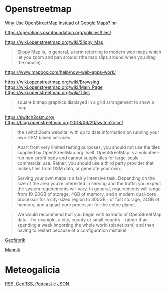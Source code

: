 # Openstreetmap

[Why Use OpenStreetMap Instead of Google Maps?](https://www.openstreetmap.org/user/jbelien/diary/44356) [hn](https://news.ycombinator.com/item?id=17531713)

https://operations.osmfoundation.org/policies/tiles/

https://wiki.openstreetmap.org/wiki/Slippy_Map

> Slippy Map is, in general, a term referring to modern web maps which let you zoom and pan around (the map slips around when you drag the mouse).

https://www.mapbox.com/help/how-web-apps-work/

https://wiki.openstreetmap.org/wiki/Browsing
https://wiki.openstreetmap.org/wiki/Main_Page
https://wiki.openstreetmap.org/wiki/Tiles

> square bitmap graphics displayed in a grid arrangement to show a map

https://switch2osm.org/
https://blog.openstreetmap.org/2018/06/20/switch2osm/

> the switch2osm website, with up to date information on running your own OSM based services

> Apart from very limited testing purposes, you should not use the tiles supplied
by OpenStreetMap.org itself. OpenStreetMap is a volunteer-run non-profit body
and cannot supply tiles for large-scale commercial use. Rather, you should use
a third party provider that makes tiles from OSM data, or generate your own. 

> Serving your own maps is a fairly intensive task. Depending on the size of the
area you’re interested in serving and the traffic you expect the system
requirements will vary. In general, requirements will range from 10-20GB of
storage, 4GB of memory, and a modern dual-core processor for a city-sized
region to 300GB+ of fast storage, 24GB of memory, and a quad-core processor for
the entire planet.

> We would recommend that you begin with extracts of OpenStreetMap data – for
example, a city, county or small country – rather than spending a week
importing the whole world (planet.osm) and then having to restart because of a
configuration mistake! 

[Geofabrik](http://download.geofabrik.de/europe/spain.html)

[Mapnik](http://mapnik.org/pages/downloads.html)

# Meteogalicia

[RSS, GeoRSS, Podcast e JSON](http://www.meteogalicia.gal/web/RSS/rssIndex.action?request_locale=gl)

